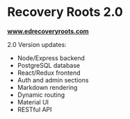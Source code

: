 # Recovery Roots 2.0
__www.edrecoveryroots.com__

2.0 Version updates:
- Node/Express backend
- PostgreSQL database
- React/Redux frontend
- Auth and admin sections
- Markdown rendering
- Dynamic routing
- Material UI
- RESTful API
